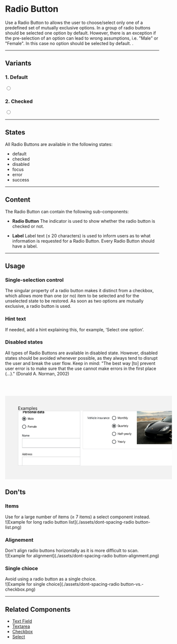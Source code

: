 # Radio Button
 
Use a Radio Button to allows the user to choose/select only one of a predefined set of mutually exclusive options.
In a group of radio buttons should be selected one option by default. However, there is an exception if the pre-selection of an option can lead to wrong assumptions, i.e. "Male" or "Female". In this case no option should be selected by default.
.

---
 
## Variants
 
### 1. Default

<p-radio-button-wrapper label="Some label" hide-label="false"><input type="radio" name="some-name-1" value="no"></p-radio-button-wrapper>
 
### 2. Checked

<p-radio-button-wrapper label="Some label" hide-label="false"><input type="radio" name="some-name-1" value="yes"></p-radio-button-wrapper>
 
---
 
## States
All Radio Buttons are available in the following states:
* default
* checked
* disabled
* focus
* error
* success
 
---
 
## Content
 
The Radio Button can contain the following sub-components:

- **Radio Button**
The indicator is used to show whether the radio button is checked or not.
 
- **Label**
Label text (≤ 20 characters) is used to inform users as to what information is requested for a Radio Button. Every Radio Button should have a label.
 
---
 
## Usage
 
### Single-selection control
The singular property of a radio button makes it distinct from a checkbox, which allows more than one (or no) item to be selected and for the unselected state to be restored. As soon as two options are mutually exclusive, a radio button is used.

### Hint text
If needed, add a hint explaining this, for example, ‘Select one option’.

### Disabled states
All types of Radio Buttons are available in disabled state. However, disabled states should be avoided whenever possible, as they always tend to disrupt the user and break the user flow. Keep in mind: "The best way [to] prevent user error is to make sure that the use cannot make errors in the first place (…)." (Donald A. Norman, 2002)
 
<div style="background:#F2F2F2; width:100%; margin-top: 64px; padding-top: 32px; padding-left: 42px; padding-bottom: 42px;">
    <p-headline variant="headline-3" tag="h3" style="margin-bottom: 24px;">Examples</p-headline>
    <img src="./assets/form-radio-butto-examples.png" alt="Examples for button usage"/>
</div>

 
## Don'ts
 
### Items
Use for a large number of items (≥ 7 items) a select component instead.
<br>
![Example for long radio button list](./assets/dont-spacing-radio button-list.png)

### Alignement
Don't align radio buttons horizontally as it is more difficult to scan.
<br>
![Example for alignment](./assets/dont-spacing-radio button-alignment.png)

### Single chioce
Avoid using a radio button as a single choice.
 <br>
![Example for single choice](./assets/dont-spacing-radio button-vs.-checkbox.png)
 
---
 
## Related Components
 
* [Text Field](#/web/components/form/text-field)
* [Textarea](#/web/components/form/textarea)
* [Checkbox](#/web/components/form/checkbox)
* [Select](#/web/components/form/select)

 